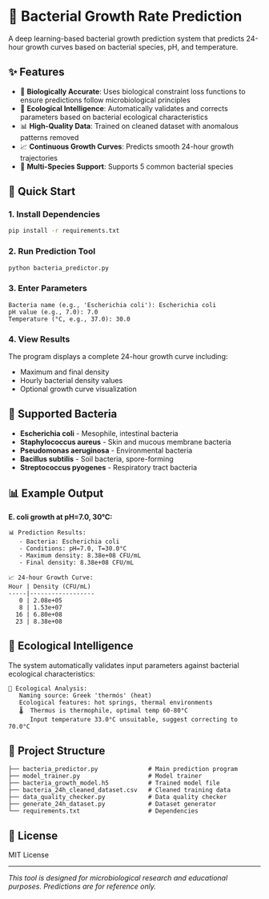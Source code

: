 # 🧬 Bacterial Growth Rate Prediction

A deep learning-based bacterial growth prediction system that predicts 24-hour growth curves based on bacterial species, pH, and temperature.

## ✨ Features

- 🎯 **Biologically Accurate**: Uses biological constraint loss functions to ensure predictions follow microbiological principles
- 🧠 **Ecological Intelligence**: Automatically validates and corrects parameters based on bacterial ecological characteristics
- 📊 **High-Quality Data**: Trained on cleaned dataset with anomalous patterns removed
- 📈 **Continuous Growth Curves**: Predicts smooth 24-hour growth trajectories
- 🔬 **Multi-Species Support**: Supports 5 common bacterial species

## 🚀 Quick Start

### 1. Install Dependencies

```bash
pip install -r requirements.txt
```

### 2. Run Prediction Tool

```bash
python bacteria_predictor.py
```

### 3. Enter Parameters

```
Bacteria name (e.g., 'Escherichia coli'): Escherichia coli
pH value (e.g., 7.0): 7.0
Temperature (°C, e.g., 37.0): 30.0
```

### 4. View Results

The program displays a complete 24-hour growth curve including:
- Maximum and final density
- Hourly bacterial density values
- Optional growth curve visualization

## 🧪 Supported Bacteria

- **Escherichia coli** - Mesophile, intestinal bacteria
- **Staphylococcus aureus** - Skin and mucous membrane bacteria
- **Pseudomonas aeruginosa** - Environmental bacteria
- **Bacillus subtilis** - Soil bacteria, spore-forming
- **Streptococcus pyogenes** - Respiratory tract bacteria

## 📊 Example Output

**E. coli growth at pH=7.0, 30°C:**

```
📊 Prediction Results:
   - Bacteria: Escherichia coli
   - Conditions: pH=7.0, T=30.0°C
   - Maximum density: 8.38e+08 CFU/mL
   - Final density: 8.38e+08 CFU/mL

📈 24-hour Growth Curve:
Hour | Density (CFU/mL)
-----|------------------
   0 | 2.08e+05
   8 | 1.53e+07
  16 | 6.80e+08
  23 | 8.38e+08
```

## 🧬 Ecological Intelligence

The system automatically validates input parameters against bacterial ecological characteristics:

```
🧬 Ecological Analysis:
   Naming source: Greek 'thermós' (heat)
   Ecological features: hot springs, thermal environments
   🌡️  Thermus is thermophile, optimal temp 60-80°C
      Input temperature 33.0°C unsuitable, suggest correcting to 70.0°C
```

## 📁 Project Structure

```
├── bacteria_predictor.py              # Main prediction program
├── model_trainer.py                   # Model trainer
├── bacteria_growth_model.h5           # Trained model file
├── bacteria_24h_cleaned_dataset.csv   # Cleaned training data
├── data_quality_checker.py            # Data quality checker
├── generate_24h_dataset.py            # Dataset generator
└── requirements.txt                   # Dependencies
```

## 📝 License

MIT License

---

*This tool is designed for microbiological research and educational purposes. Predictions are for reference only.*
